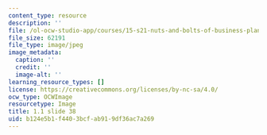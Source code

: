 ```yaml
---
content_type: resource
description: ''
file: /ol-ocw-studio-app/courses/15-s21-nuts-and-bolts-of-business-plans-january-iap-2014/b124e5b1f4403bcfab919df36ac7a269_Slide38.JPG
file_size: 62191
file_type: image/jpeg
image_metadata:
  caption: ''
  credit: ''
  image-alt: ''
learning_resource_types: []
license: https://creativecommons.org/licenses/by-nc-sa/4.0/
ocw_type: OCWImage
resourcetype: Image
title: 1.1 slide 38
uid: b124e5b1-f440-3bcf-ab91-9df36ac7a269
---
```

